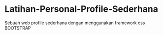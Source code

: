 # Latihan-Personal-Profile-Sederhana

Sebuah web profile sederhana dengan menggunakan framework css BOOTSTRAP
